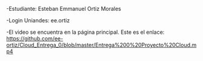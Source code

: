 -Estudiante: Esteban Emmanuel Ortiz Morales

-Login Uniandes: ee.ortiz

-El video se encuentra en la página principal. Este es el enlace: https://github.com/ee-ortiz/Cloud_Entrega_0/blob/master/Entrega%200%20Proyecto%20Cloud.mp4
